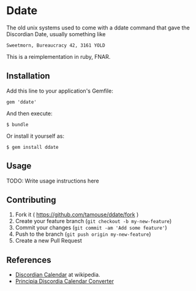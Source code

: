 # Ddate

The old unix systems used to come with a ddate command that gave the
Discordian Date, usually something like

    Sweetmorn, Bureaucracy 42, 3161 YOLD

This is a reimplementation in ruby, FNAR.

## Installation

Add this line to your application's Gemfile:

    gem 'ddate'

And then execute:

    $ bundle

Or install it yourself as:

    $ gem install ddate

## Usage

TODO: Write usage instructions here

## Contributing

1. Fork it ( https://github.com/tamouse/ddate/fork )
2. Create your feature branch (`git checkout -b my-new-feature`)
3. Commit your changes (`git commit -am 'Add some feature'`)
4. Push to the branch (`git push origin my-new-feature`)
5. Create a new Pull Request

## References

* [Discordian Calendar](https://en.wikipedia.org/wiki/Discordian_calendar) at wikipedia.
* [Principia Discordia Calendar Converter](http://principiadiscordia.com/book/41.php)

